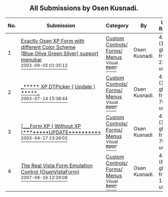 ﻿<div align="center">

## All Submissions by Osen Kusnadi\.

</div>

No.  | Submission | Category | By   | User Rating
---- | ---------- | -------- | ---- | -----------
1 | [Exactly Osen XP Form with different Color Scheme \(Blue,Olive Green,Silver\) support menubar<br /><sup>2003-09-05 01:35:12</sup>](https://github.com/Planet-Source-Code/osen-kusnadi-exactly-osen-xp-form-with-different-color-scheme-blue-olive-green-silver-supp__1-48185) | [Custom Controls/ Forms/  Menus<br /><sup>Visual Basic</sup>](../ByCategory/custom-controls-forms-menus__1-4.md) | Osen Kusnadi\. | 4.9 (1131 globes from 233 users)
2 | [\_\*\*\*\*\* XP DTPicker \( Update \) \*\*\*\*\*\_<br /><sup>2003-07-14 15:38:44</sup>](https://github.com/Planet-Source-Code/osen-kusnadi-xp-dtpicker-update__1-46892) | [Custom Controls/ Forms/  Menus<br /><sup>Visual Basic</sup>](../ByCategory/custom-controls-forms-menus__1-4.md) | Osen Kusnadi\. | 4.7 (360 globes from 76 users)
3 | [\[\_\_\_Form XP \( Without XP \)\*\*\*\*\*\*\*\*UPDATE\*\*\*\*\*\*\*\*\*\*<br /><sup>2003-04-17 13:26:02</sup>](https://github.com/Planet-Source-Code/osen-kusnadi-form-xp-without-xp-update__1-44773) | [Custom Controls/ Forms/  Menus<br /><sup>Visual Basic</sup>](../ByCategory/custom-controls-forms-menus__1-4.md) | Osen Kusnadi | 4.7 (331 globes from 70 users)
4 | [The Real Vista Form Emulation Control \(OsenVistaForm\)<br /><sup>2007-08-16 12:29:08</sup>](https://github.com/Planet-Source-Code/osen-kusnadi-the-real-vista-form-emulation-control-osenvistaform__1-69162) | [Custom Controls/ Forms/  Menus<br /><sup>Visual Basic</sup>](../ByCategory/custom-controls-forms-menus__1-4.md) | Osen Kusnadi\. | 4.8 (63 globes from 13 users)
